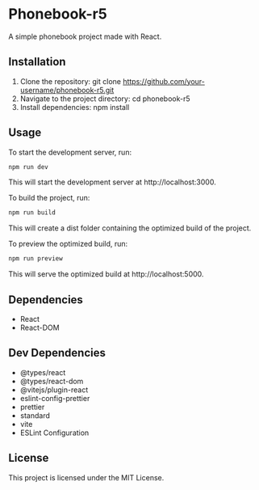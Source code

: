 # Phonebook-r5
A simple phonebook project made with React.

## Installation
1. Clone the repository: git clone https://github.com/your-username/phonebook-r5.git
2. Navigate to the project directory: cd phonebook-r5
3. Install dependencies: npm install

## Usage
To start the development server, run:

```bash
npm run dev
```
This will start the development server at http://localhost:3000.


To build the project, run:

```bash
npm run build
```

This will create a dist folder containing the optimized build of the project.

To preview the optimized build, run:

```bash
npm run preview
```

This will serve the optimized build at http://localhost:5000.

## Dependencies
- React
- React-DOM

## Dev Dependencies
- @types/react
- @types/react-dom
- @vitejs/plugin-react
- eslint-config-prettier
- prettier
- standard
- vite
- ESLint Configuration

## License
This project is licensed under the MIT License.